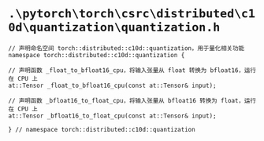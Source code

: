 # `.\pytorch\torch\csrc\distributed\c10d\quantization\quantization.h`

```
// 声明命名空间 torch::distributed::c10d::quantization，用于量化相关功能
namespace torch::distributed::c10d::quantization {

// 声明函数 _float_to_bfloat16_cpu，将输入张量从 float 转换为 bfloat16，运行在 CPU 上
at::Tensor _float_to_bfloat16_cpu(const at::Tensor& input);

// 声明函数 _bfloat16_to_float_cpu，将输入张量从 bfloat16 转换为 float，运行在 CPU 上
at::Tensor _bfloat16_to_float_cpu(const at::Tensor& input);

} // namespace torch::distributed::c10d::quantization
```